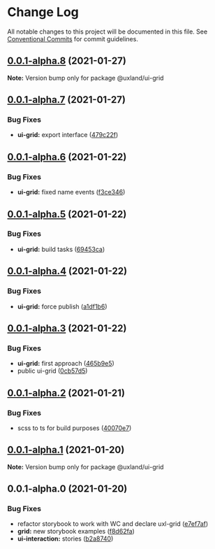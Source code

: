 # Change Log

All notable changes to this project will be documented in this file.
See [Conventional Commits](https://conventionalcommits.org) for commit guidelines.

## [0.0.1-alpha.8](https://github.com/uxland/components/compare/@uxland/ui-grid@0.0.1-alpha.7...@uxland/ui-grid@0.0.1-alpha.8) (2021-01-27)

**Note:** Version bump only for package @uxland/ui-grid






## [0.0.1-alpha.7](https://github.com/uxland/components/compare/@uxland/ui-grid@0.0.1-alpha.6...@uxland/ui-grid@0.0.1-alpha.7) (2021-01-27)


### Bug Fixes

* **ui-grid:** export interface ([479c22f](https://github.com/uxland/components/commit/479c22f46314f35090892fdfc7749a795fb008c9))





## [0.0.1-alpha.6](https://github.com/uxland/components/compare/@uxland/ui-grid@0.0.1-alpha.5...@uxland/ui-grid@0.0.1-alpha.6) (2021-01-22)


### Bug Fixes

* **ui-grid:** fixed name events ([f3ce346](https://github.com/uxland/components/commit/f3ce346a384515abbd7e6f8bc323648d36bc627b))





## [0.0.1-alpha.5](https://github.com/uxland/components/compare/@uxland/ui-grid@0.0.1-alpha.4...@uxland/ui-grid@0.0.1-alpha.5) (2021-01-22)


### Bug Fixes

* **ui-grid:** build tasks ([69453ca](https://github.com/uxland/components/commit/69453ca8e73fe014451718be887137d7af99d041))





## [0.0.1-alpha.4](https://github.com/uxland/components/compare/@uxland/ui-grid@0.0.1-alpha.3...@uxland/ui-grid@0.0.1-alpha.4) (2021-01-22)


### Bug Fixes

* **ui-grid:** force publish ([a1df1b6](https://github.com/uxland/components/commit/a1df1b6c576e6aea894abebd6cd4f175f57d76f4))





## [0.0.1-alpha.3](https://github.com/uxland/components/compare/@uxland/ui-grid@0.0.1-alpha.2...@uxland/ui-grid@0.0.1-alpha.3) (2021-01-22)


### Bug Fixes

* **ui-grid:** first approach ([465b9e5](https://github.com/uxland/components/commit/465b9e5b4cfdd3b029aa1321d12a0d66cc6e653d))
* public ui-grid ([0cb57d5](https://github.com/uxland/components/commit/0cb57d55cef2764ff37c704dbe338a8688eda30a))





## [0.0.1-alpha.2](https://github.com/uxland/components/compare/@uxland/ui-grid@0.0.1-alpha.1...@uxland/ui-grid@0.0.1-alpha.2) (2021-01-21)


### Bug Fixes

* scss to ts for build purposes ([40070e7](https://github.com/uxland/components/commit/40070e7ae9ea8142cd14a8747dabcae56d932106))





## [0.0.1-alpha.1](https://github.com/uxland/components/compare/@uxland/ui-grid@0.0.1-alpha.0...@uxland/ui-grid@0.0.1-alpha.1) (2021-01-20)

**Note:** Version bump only for package @uxland/ui-grid





## 0.0.1-alpha.0 (2021-01-20)


### Bug Fixes

* refactor storybook to work with WC and declare uxl-grid ([e7ef7af](https://github.com/uxland/components/commit/e7ef7af2c1363931808331e069a5c16c107dd231))
* **grid:** new storybook examples ([f8d62fa](https://github.com/uxland/components/commit/f8d62fab9661f0702447f86e73d11ceded9ed990))
* **ui-interaction:** stories ([b2a8740](https://github.com/uxland/components/commit/b2a8740ca420b7c5289686582ef4aadebf0e3baf))

